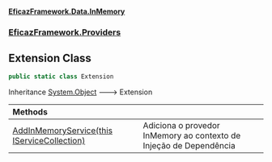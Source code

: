 #### [EficazFramework.Data.InMemory](EficazFrameworkInMemoryDataProvider.md 'EficazFramework InMemory Data Provider')
### [EficazFramework.Providers](EficazFrameworkInMemoryDataProvider.md#EficazFramework.Providers 'EficazFramework.Providers')

## Extension Class

```csharp
public static class Extension
```

Inheritance [System.Object](https://docs.microsoft.com/en-us/dotnet/api/System.Object 'System.Object') &#129106; Extension

| Methods | |
| :--- | :--- |
| [AddInMemoryService(this IServiceCollection)](EficazFramework.Providers/Extension/AddInMemoryService(thisIServiceCollection).md 'EficazFramework.Providers.Extension.AddInMemoryService(this Microsoft.Extensions.DependencyInjection.IServiceCollection)') | Adiciona o provedor InMemory ao contexto de Injeção de Dependência |
